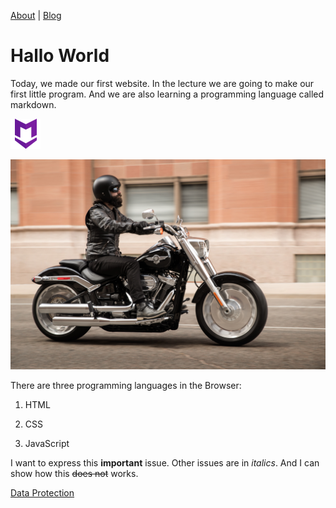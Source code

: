 [About](/about) | [Blog](/blog)

# Hallo World

Today, we made our first website. In the lecture we are going to make our first little program. And we are also learning a programming language called markdown.

![alt text](https://github.com/adam-p/markdown-here/raw/master/src/common/images/icon48.png "Logo Title Text 1")

![Harley driver](i01.jpg)

There are three programming languages in the Browser:

1. HTML

1. CSS

1. JavaScript

I want to express this **important** issue. Other issues are in _italics_. And I can show how this ~~does not~~ works.

[Data Protection](/data-privacy.md)
